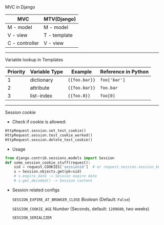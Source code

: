 MVC in Django

MVC | MTV(Django)
--- | -----------
M - model | M - model
V - view | T - template
C - controller | V - view

---

Variable lookup in Templates

Priority | Variable Type | Example | Reference in Python
-------- | ------------- | ------- | -------------------
1 | dictionary | `{{foo.bar}}` | `foo['bar']`
2 | attribute | `{{foo.bar}}` | `foo.bar`
3 | list-index | `{{foo.0}}` | `foo[0]`

---

Session cookie

- Check if cookie is allowed:
```py
HttpRequest.session.set_test_cookie()
HttpRequest.session.test_cookie_worked()
HttpRequest.session.delete_test_cookie()
```

- Usage
```py
from django.contrib.sessions.models import Session
def some_session_cookie_stuff(request):
    sid = request.COOKIES['sessionid']  # or request.session.session_key
    s = Session.objects.get(pk=sid)
    # s.expire_date -> Session expire date
    # s.get_decoded() -> Session content
```

- Session related configs

  `SESSION_EXPIRE_AT_BROWSER_CLOSE` *Boolean* (Default: `False`)
  
  `SESSION_COOKIE_AGE` *Number* (Seconds, default: `1209600`, two weeks)
  
  `SESSION_SERIALIZER`
